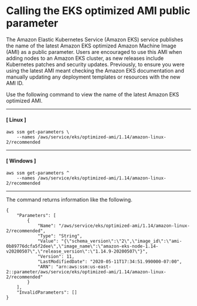 # Calling the EKS optimized AMI public parameter<a name="parameter-store-public-parameters-eks"></a>

The Amazon Elastic Kubernetes Service \(Amazon EKS\) service publishes the name of the latest Amazon EKS optimized Amazon Machine Image \(AMI\) as a public parameter\. Users are encouraged to use this AMI when adding nodes to an Amazon EKS cluster, as new releases include Kubernetes patches and security updates\. Previously, to ensure you were using the latest AMI meant checking the Amazon EKS documentation and manually updating any deployment templates or resources with the new AMI ID\.

Use the following command to view the name of the latest Amazon EKS optimized AMI\.

------
#### [ Linux ]

```
aws ssm get-parameters \
    --names /aws/service/eks/optimized-ami/1.14/amazon-linux-2/recommended
```

------
#### [ Windows ]

```
aws ssm get-parameters ^
    --names /aws/service/eks/optimized-ami/1.14/amazon-linux-2/recommended
```

------

The command returns information like the following\.

```
{
    "Parameters": [
        {
            "Name": "/aws/service/eks/optimized-ami/1.14/amazon-linux-2/recommended",
            "Type": "String",
            "Value": "{\"schema_version\":\"2\",\"image_id\":\"ami-0b89776dcfa5f2dee\",\"image_name\":\"amazon-eks-node-1.14-v20200507\",\"release_version\":\"1.14.9-20200507\"}",
            "Version": 11,
            "LastModifiedDate": "2020-05-11T17:34:51.990000-07:00",
            "ARN": "arn:aws:ssm:us-east-2::parameter/aws/service/eks/optimized-ami/1.14/amazon-linux-2/recommended"
        }
    ],
    "InvalidParameters": []
}
```